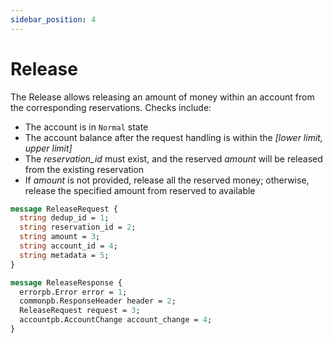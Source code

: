 ```yaml
---
sidebar_position: 4
---
```


# Release
The Release allows releasing an amount of money within an account from the corresponding 
reservations.
Checks include:
- The account is in `Normal` state
- The account balance after the request handling is within the _[lower limit, upper limit]_
- The _reservation_id_ must exist, and the reserved _amount_ will be released from the existing reservation
- If _amount_ is not provided, release all the reserved money; otherwise, release the specified 
  amount from reserved to available

```protobuf
message ReleaseRequest {
  string dedup_id = 1;
  string reservation_id = 2;
  string amount = 3;
  string account_id = 4;
  string metadata = 5;
}

message ReleaseResponse {
  errorpb.Error error = 1;
  commonpb.ResponseHeader header = 2;
  ReleaseRequest request = 3;
  accountpb.AccountChange account_change = 4;
}
```
